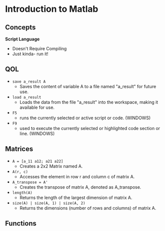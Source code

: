 # Introduction to Matlab 

## Concepts 
**Script Language**
- Doesn't Require Compiling 
- Just kinda- run it!

## QOL
- `save a_result A`
    - Saves the content of variable A to a file named "a_result" for future use.
- `load a_result`
    - Loads the data from the file "a_result" into the workspace, making it available for use.
- `F5`
    - runs the currently selected or active script or code. (WINDOWS)
- `F9`
    - used to execute the currently selected or highlighted code section or line. (WINDOWS)

## Matrices 
- `A = [a_11 a12; a21 a22]`
    - Creates a 2x2 Matrix named A.
- `A(r, c)`
    - Accesses the element in row r and column c of matrix A.
- `A_transpose = A'`
    - Creates the transpose of matrix A, denoted as A_transpose.
- `length(A)`
    - Returns the length of the largest dimension of matrix A.
- `size(A) | size(A, 1) | size(A, 2)`
    - Returns the dimensions (number of rows and columns) of matrix A.

## Functions 


